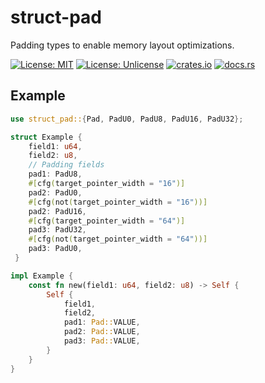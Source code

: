 # struct-pad

Padding types to enable memory layout optimizations.


[![License: MIT](https://img.shields.io/badge/License-MIT-yellow.svg)](https://github.com/ryanavella/struct-pad/blob/master/LICENSE-MIT) [![License: Unlicense](https://img.shields.io/badge/license-Unlicense-blue.svg)](https://github.com/ryanavella/struct-pad/blob/master/UNLICENSE) [![crates.io](https://img.shields.io/crates/v/struct-pad.svg?colorB=319e8c)](https://crates.io/crates/struct-pad) [![docs.rs](https://img.shields.io/badge/docs.rs-struct--pad-yellowgreen)](https://docs.rs/struct-pad)

## Example

```rust
use struct_pad::{Pad, PadU0, PadU8, PadU16, PadU32};

struct Example {
    field1: u64,
    field2: u8,
    // Padding fields
    pad1: PadU8,
    #[cfg(target_pointer_width = "16")]
    pad2: PadU0,
    #[cfg(not(target_pointer_width = "16"))]
    pad2: PadU16,
    #[cfg(target_pointer_width = "64")]
    pad3: PadU32,
    #[cfg(not(target_pointer_width = "64"))]
    pad3: PadU0,
 }

impl Example {
    const fn new(field1: u64, field2: u8) -> Self {
        Self {
            field1,
            field2,
            pad1: Pad::VALUE,
            pad2: Pad::VALUE,
            pad3: Pad::VALUE,
        }
    }
}
```

